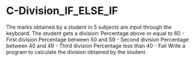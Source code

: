 # C-Division_IF_ELSE_IF
The marks obtained by a student in 5 subjects are input through the keyboard. The student gets a division:  Percentage above or equal to 60 - First division Percentage between 50 and 59 - Second division Percentage between 40 and 49 - Third division Percentage less than 40 - Fail  Write a program to calculate the division obtained by the student.
